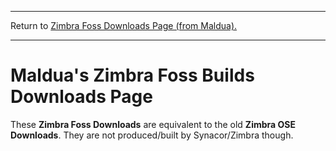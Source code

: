 
---

Return to [Zimbra Foss Downloads Page (from Maldua).](downloads.md)

---

# Maldua's Zimbra Foss Builds Downloads Page

These **Zimbra Foss Downloads** are equivalent to the old **Zimbra OSE Downloads**. They are not produced/built by Synacor/Zimbra though.
